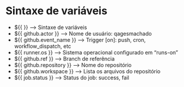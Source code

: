 # Sintaxe de variáveis

- ${{  }}                   --> Sintaxe de variáveis
- ${{ github.actor }}       --> Nome de usuário: qagesmachado                   
- ${{ github.event_name }}  --> Trigger [on]: push, cron, workflow_dispatch, etc
- ${{ runner.os }}          --> Sistema operacional configurado em “runs-on”
- ${{ github.ref }}         --> Branch de referência
- ${{ github.repository }}  --> Nome do repositório
- ${{ github.workspace }}   --> Lista os arquivos do repositório
- ${{ job.status }}         --> Status do job: success, fail
